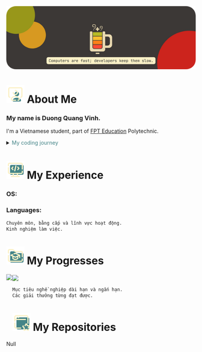 <img width="900" src="pictures\Gruvbox_banner.png"/>

# ![](pictures\icons8-workspace-48.png) About Me
### My name is Duong Quang Vinh.
 I'm a Vietnamese student, part of [FPT Education](https://fschool.fpt.edu.vn/en/introduction/fpt-education/) Polytechnic.

<details>
  
  <summary>
   <span style="color:#458588">
   My coding journey
   </span> 
  </summary>
  
  ### The first time touched a PC
  Null
</details>
  
# ![](pictures\icons8-programming-48.png) My Experience
### OS:  
### Languages:  
```
Chuyên môn, bằng cấp và lĩnh vực hoạt động.  
Kinh nghiệm làm việc.  
```

# ![](pictures\icons8-education-folder-48.png) My Progresses
<img height=150 align="left" src="https://github-readme-stats.vercel.app/api?username=danvainvn&show_icons=true&theme=gruvbox&hide_border=true&border_radius=4.5&hide=commits,issues" />
<img height=150 align="center" src="https://github-readme-stats.vercel.app/api/top-langs?username=anuraghazra&theme=gruvbox&layout=compact&langs_count=6&hide_border=true&border_radius=4.5&card_width=320" />

```
Mục tiêu nghề nghiệp dài hạn và ngắn hạn.  
Các giải thưởng từng đạt được.  
```   

# ![](pictures\icons8-favorite-window-48.png) My Repositories
Null



